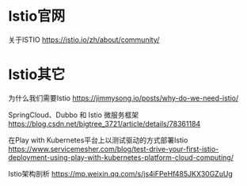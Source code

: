 
# Istio官网

关于ISTIO https://istio.io/zh/about/community/

# Istio其它

为什么我们需要Istio https://jimmysong.io/posts/why-do-we-need-istio/

SpringCloud、Dubbo 和 Istio 微服务框架 https://blog.csdn.net/bigtree_3721/article/details/78361184

在Play with Kubernetes平台上以测试驱动的方式部署Istio https://www.servicemesher.com/blog/test-drive-your-first-istio-deployment-using-play-with-kubernetes-platform-cloud-computing/

Istio架构剖析 https://mp.weixin.qq.com/s/js4iFPeHf485JKX30GZuUg
